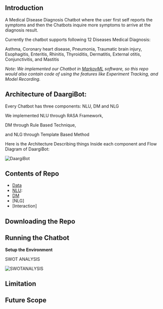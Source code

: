 ## Introduction

A Medical Disease Diagnosis Chatbot where the user first self reports the symptoms and then the Chatbots inquire more symptoms to arrive at the diagnosis result.

Currently the chatbot supports following 12 Diseases Medical Diagnosis:

Asthma,
Coronary heart disease, 
Pneumonia, 
Traumatic brain injury, 
Esophagitis, 
Enteritis, 
Rhinitis, 
Thyroiditis, 
Dermatitis, 
External otitis, 
Conjunctivitis, and 
Mastitis

_Note_: _We implemented our Chatbot in [MarkovML](https://www.markovml.com/) software, so this repo would also contain code of using the features like Experiment Tracking, and Model Recording._

## Architecture of DaargiBot:

Every Chatbot has three components: NLU, DM and NLG

We implemented NLU through RASA Framework,

DM through Rule Based Technique,

and NLG through Template Based Method

Here is the Architecture Describing things Inside each component and Flow Diagram of DaargiBot:

![DaargiBot](https://user-images.githubusercontent.com/88608893/221353051-6c5ebdae-86f4-4d19-bf13-dbe89b70084c.png)

## Contents of Repo

* [Data](https://github.com/abhit2code/DaargiBot/tree/main/data)
* [NLU](https://github.com/abhit2code/DaargiBot/tree/main/NLU):
* [DM](https://github.com/abhit2code/DaargiBot/tree/main/DM)
* [NLG]
* [Interaction]

## Downloading the Repo


## Running the Chatbot

**Setup the Environment**



SWOT ANALYSIS


![SWOTANALYSIS](https://user-images.githubusercontent.com/88608893/221353122-c75ed90a-d50f-4047-95df-9cef878e6576.JPG)


## Limitation


## Future Scope
